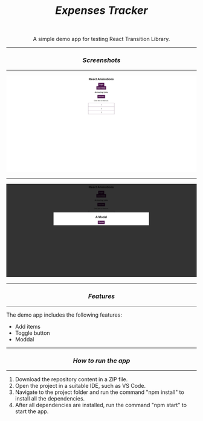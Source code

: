 <h1 align="center"><i>Expenses Tracker</i></h1>

<br>

<p align="center"> A simple demo app for testing React Transition Library.</p>

<hr>

<h3 align="center"><i>Screenshots</i></h3>

<hr>

<p>
    <img src="./images/home.jpg"/>
    <hr>
    <img src="./images/modal.jpg"/>
<p>

<hr>

<h3 align="center"><i>Features</i></h3>

<hr>

<p>The demo app includes the following features:</p>

<ul>
    <li>Add items</li>
    <li>Toggle button</li>
    <li>Moddal</li>
</ul>

<hr>

<h3 align="center"><i>How to run the app</i></h3>

<hr>

<ol>
    <li>Download the repository content in a ZIP file.</li>
    <li>Open the project in a suitable IDE, such as VS Code.</li>
    <li>Navigate to the project folder and run the command "npm install" to install all the dependencies.</li>
    <li>After all dependencies are installed, run the command "npm start" to start the app.</li>
</ol>
